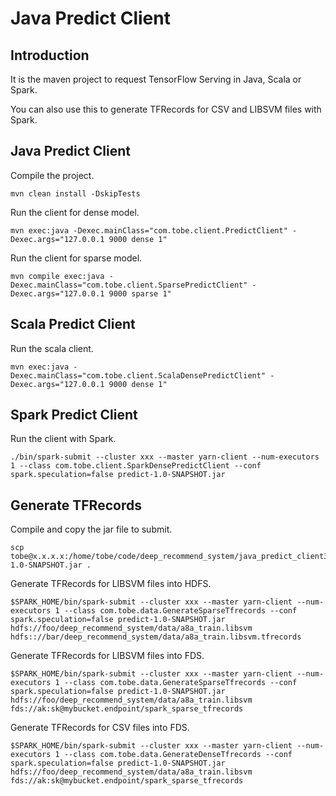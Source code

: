 # Java Predict Client

## Introduction

It is the maven project to request TensorFlow Serving in Java, Scala or Spark.

You can also use this to generate TFRecords for CSV and LIBSVM files with Spark.

## Java Predict Client

Compile the project.

```
mvn clean install -DskipTests
```

Run the client for dense model.

```
mvn exec:java -Dexec.mainClass="com.tobe.client.PredictClient" -Dexec.args="127.0.0.1 9000 dense 1"
```

Run the client for sparse model.

```
mvn compile exec:java -Dexec.mainClass="com.tobe.client.SparsePredictClient" -Dexec.args="127.0.0.1 9000 sparse 1"
```

## Scala Predict Client

Run the scala client.

```
mvn exec:java -Dexec.mainClass="com.tobe.client.ScalaDensePredictClient" -Dexec.args="127.0.0.1 9000 dense 1"
```

## Spark Predict Client

Run the client with Spark.

```
./bin/spark-submit --cluster xxx --master yarn-client --num-executors 1 --class com.tobe.client.SparkDensePredictClient --conf spark.speculation=false predict-1.0-SNAPSHOT.jar
```

## Generate TFRecords

Compile and copy the jar file to submit.

```
scp tobe@x.x.x.x:/home/tobe/code/deep_recommend_system/java_predict_client3/target/predict-1.0-SNAPSHOT.jar .
```

Generate TFRecords for LIBSVM files into HDFS.

```
$SPARK_HOME/bin/spark-submit --cluster xxx --master yarn-client --num-executors 1 --class com.tobe.data.GenerateSparseTfrecords --conf spark.speculation=false predict-1.0-SNAPSHOT.jar hdfs://foo/deep_recommend_system/data/a8a_train.libsvm hdfs:://bar/deep_recommend_system/data/a8a_train.libsvm.tfrecords
```

Generate TFRecords for LIBSVM files into FDS.

```
$SPARK_HOME/bin/spark-submit --cluster xxx --master yarn-client --num-executors 1 --class com.tobe.data.GenerateSparseTfrecords --conf spark.speculation=false predict-1.0-SNAPSHOT.jar hdfs://foo/deep_recommend_system/data/a8a_train.libsvm fds://ak:sk@mybucket.endpoint/spark_sparse_tfrecords
```

Generate TFRecords for CSV files into FDS.

```
$SPARK_HOME/bin/spark-submit --cluster xxx --master yarn-client --num-executors 1 --class com.tobe.data.GenerateDenseTfrecords --conf spark.speculation=false predict-1.0-SNAPSHOT.jar hdfs://foo/deep_recommend_system/data/a8a_train.libsvm fds://ak:sk@mybucket.endpoint/spark_sparse_tfrecords
```

